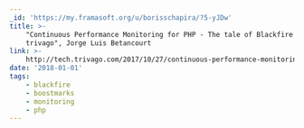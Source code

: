 ```yaml
---
_id: 'https://my.framasoft.org/u/borisschapira/?5-yJDw'
title: >-
    "Continuous Performance Monitoring for PHP - The tale of Blackfire at
    trivago", Jorge Luis Betancourt
link: >-
    http://tech.trivago.com/2017/10/27/continuous-performance-monitoring-for-php---the-tale-of-blackfire-at-trivago/
date: '2018-01-01'
tags:
    - blackfire
    - boostmarks
    - monitoring
    - php
---
```


<div class="markdown"><p></p></div>
